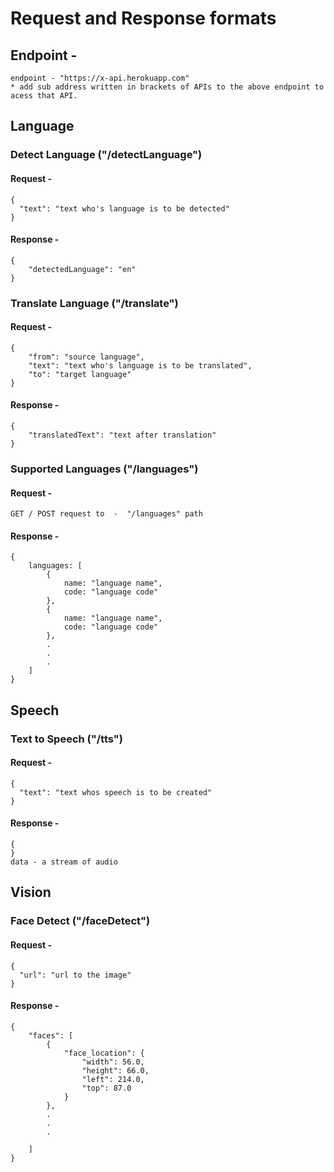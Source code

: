 # Request and Response formats

## Endpoint -
```
endpoint - "https://x-api.herokuapp.com"
* add sub address written in brackets of APIs to the above endpoint to acess that API.
```

## Language


### Detect Language ("/detectLanguage")

#### Request - 
```
{
  "text": "text who's language is to be detected"
}
```
#### Response - 
```
{
    "detectedLanguage": "en"
}
```

### Translate Language ("/translate")

#### Request - 
```
{
    "from": "source language",
    "text": "text who's language is to be translated",
    "to": "target language"
}
```
#### Response - 
```
{
    "translatedText": "text after translation"
}
```

### Supported Languages ("/languages")

#### Request - 
```
GET / POST request to  -  "/languages" path
```
#### Response - 
```
{
    languages: [
        {
            name: "language name",
            code: "language code"
        },
        {
            name: "language name",
            code: "language code"
        },
        .
        .
        .
    ]
}
```

## Speech


### Text to Speech ("/tts")

#### Request - 
```
{
  "text": "text whos speech is to be created"
}
```
#### Response - 
```
{
}
data - a stream of audio
```

## Vision


### Face Detect ("/faceDetect")

#### Request - 
```
{
  "url": "url to the image"
}
```
#### Response - 
```
{
    "faces": [
        {
            "face_location": {
                "width": 56.0,
                "height": 66.0,
                "left": 214.0,
                "top": 87.0
            }
        },
        .
        .
        .
        
    ]
}
```